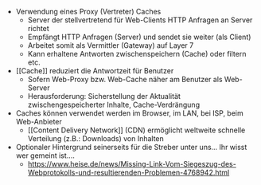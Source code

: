 - Verwendung eines Proxy (Vertreter) Caches
	- Server der stellvertretend für Web-Clients HTTP Anfragen an Server richtet
	- Empfängt HTTP Anfragen (Server) und sendet sie weiter (als Client)
	- Arbeitet somit als Vermittler (Gateway) auf Layer 7
	- Kann erhaltene Antworten zwischenspeichern (Cache) oder filtern etc.
- [[Cache]] reduziert die Antwortzeit für Benutzer
	- Sofern Web-Proxy bzw. Web-Cache näher am Benutzer als Web-Server
	- Herausforderung: Sicherstellung der Aktualität zwischengespeicherter Inhalte, Cache-Verdrängung
- Caches können verwendet werden im Browser, im LAN, bei ISP, beim Web-Anbieter
	- [[Content Delivery Network]] (CDN) ermöglicht  weltweite schnelle Verteilung (z.B.: Downloads) von Inhalten
- Optionaler Hintergrund seinerseits für die Streber unter uns... Ihr wisst wer gemeint ist....
	- https://www.heise.de/news/Missing-Link-Vom-Siegeszug-des-Webprotokolls-und-resultierenden-Problemen-4768942.html